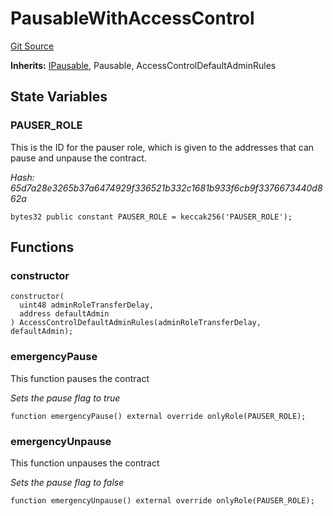 # PausableWithAccessControl
[Git Source](https://github.com/code-423n4/2023-08-chainlink/blob/38d594fd52a417af576ce44eee67744196ba1094/src/PausableWithAccessControl.sol)

**Inherits:**
[IPausable](/src/interfaces/IPausable.sol/interface.IPausable.md), Pausable, AccessControlDefaultAdminRules


## State Variables
### PAUSER_ROLE
This is the ID for the pauser role, which is given to the addresses that can pause and
unpause the contract.

*Hash: 65d7a28e3265b37a6474929f336521b332c1681b933f6cb9f3376673440d862a*


```solidity
bytes32 public constant PAUSER_ROLE = keccak256('PAUSER_ROLE');
```


## Functions
### constructor


```solidity
constructor(
  uint48 adminRoleTransferDelay,
  address defaultAdmin
) AccessControlDefaultAdminRules(adminRoleTransferDelay, defaultAdmin);
```

### emergencyPause

This function pauses the contract

*Sets the pause flag to true*


```solidity
function emergencyPause() external override onlyRole(PAUSER_ROLE);
```

### emergencyUnpause

This function unpauses the contract

*Sets the pause flag to false*


```solidity
function emergencyUnpause() external override onlyRole(PAUSER_ROLE);
```

